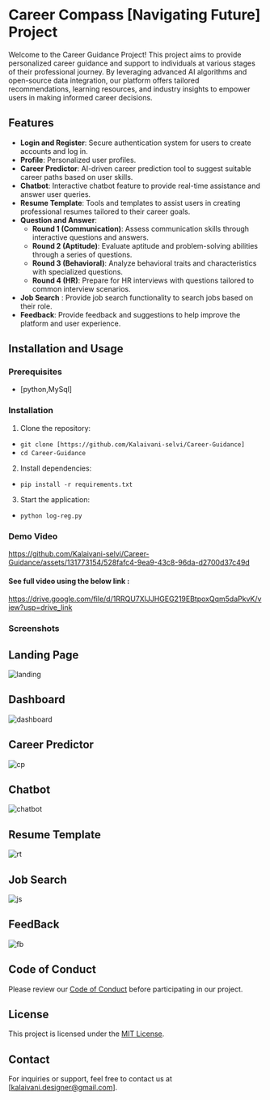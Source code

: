 # Career Compass [Navigating Future] Project

Welcome to the Career Guidance Project! This project aims to provide personalized career guidance and support to individuals at various stages of their professional journey. By leveraging advanced AI algorithms and open-source data integration, our platform offers tailored recommendations, learning resources, and industry insights to empower users in making informed career decisions.

## Features

- **Login and Register**: Secure authentication system for users to create accounts and log in.
- **Profile**: Personalized user profiles.
- **Career Predictor**: AI-driven career prediction tool to suggest suitable career paths based on user skills.
- **Chatbot**: Interactive chatbot feature to provide real-time assistance and answer user queries.
- **Resume Template**: Tools and templates to assist users in creating professional resumes tailored to their career goals.
- **Question and Answer**:
  - **Round 1 (Communication)**: Assess communication skills through interactive questions and answers.
  - **Round 2 (Aptitude)**: Evaluate aptitude and problem-solving abilities through a series of questions.
  - **Round 3 (Behavioral)**: Analyze behavioral traits and characteristics with specialized questions.
  - **Round 4 (HR)**: Prepare for HR interviews with questions tailored to common interview scenarios.
- **Job Search** : Provide job search functionality to search jobs based on their role.
- **Feedback**: Provide feedback and suggestions to help improve the platform and user experience.


## Installation and Usage

### Prerequisites

- [python,MySql]

### Installation

1. Clone the repository:
  - `git clone [https://github.com/Kalaivani-selvi/Career-Guidance]`
  - `cd Career-Guidance`

2. Install dependencies:
  - `pip install -r requirements.txt`

3. Start the application:
  -  `python log-reg.py`


### Demo Video


https://github.com/Kalaivani-selvi/Career-Guidance/assets/131773154/528fafc4-9ea9-43c8-96da-d2700d37c49d

#### See full video using the below link :
https://drive.google.com/file/d/1RRQU7XlJJHGEG219EBtpoxQqm5daPkvK/view?usp=drive_link


### Screenshots
## Landing Page
![landing](https://github.com/Kalaivani-selvi/Career-Guidance-ML-/assets/131773154/5a09a4f1-c396-4915-85b9-0dea24baa607)
## Dashboard 
![dashboard](https://github.com/Kalaivani-selvi/Career-Guidance/assets/131773154/851b058b-ea97-4fb2-bec6-0e9b474cc8e3)
## Career Predictor 
![cp](https://github.com/Kalaivani-selvi/Career-Guidance/assets/131773154/f9eac07e-6395-4de2-a4da-7e75df1df00e)
## Chatbot
![chatbot](https://github.com/Kalaivani-selvi/Career-Guidance/assets/131773154/3458e90c-3886-42fd-b4e4-4d84d8314f8f)
## Resume Template
![rt](https://github.com/Kalaivani-selvi/Career-Guidance/assets/131773154/b81c0b53-408f-44f2-9481-70fea4a9961c)
## Job Search
![js](https://github.com/Kalaivani-selvi/Career-Guidance/assets/131773154/375bb746-3233-4ff8-a83a-a6488f1ee315)
## FeedBack
![fb](https://github.com/Kalaivani-selvi/Career-Guidance/assets/131773154/22c90ca1-05ab-4107-a9a9-ea75f73b5e1a)



## Code of Conduct

Please review our [Code of Conduct](CODE_OF_CONDUCT.md) before participating in our project.

## License

This project is licensed under the [MIT License](LICENSE).

## Contact

For inquiries or support, feel free to contact us at [kalaivani.designer@gmail.com].
